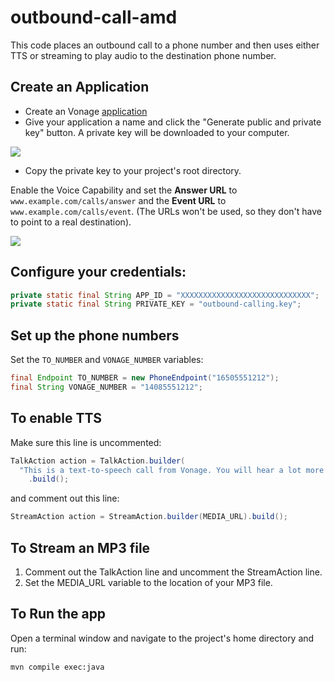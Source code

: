 # outbound-call-amd

This code places an outbound call to a phone number and then uses either TTS or streaming to play audio to the destination phone number.

## Create an Application
 * Create an Vonage [application](https://dashboard.nexmo.com/applications/new)
 * Give your application a name and click the "Generate public and private key" button. A private key will be downloaded to your computer.

<kbd>
<img src="https://github.com/scothar-vonage/outbound-call-amd/assets/121972661/e80f09f4-bc57-47b1-8cc7-a1eb8688b3e3" />

</kbd>


 * Copy the private key to your project's root directory.

Enable the Voice Capability and set the **Answer URL** to `www.example.com/calls/answer` and the **Event URL** to `www.example.com/calls/event`. (The URLs won't be used, so they don't have to point to a real destination).

<kbd>
  <img src="https://github.com/scothar-vonage/outbound-call-amd/assets/121972661/32af1f4c-2482-4675-af72-5e8885431843"/>
</kbd>

## Configure your credentials:
```java
private static final String APP_ID = "XXXXXXXXXXXXXXXXXXXXXXXXXXXXX";
private static final String PRIVATE_KEY = "outbound-calling.key";
```

## Set up the phone numbers
Set the `TO_NUMBER` and `VONAGE_NUMBER` variables:
```java
final Endpoint TO_NUMBER = new PhoneEndpoint("16505551212");
final String VONAGE_NUMBER = "14085551212";
```
## To enable TTS

Make sure this line is uncommented:
```java
TalkAction action = TalkAction.builder(
  "This is a text-to-speech call from Vonage. You will hear a lot more stuff, if you keep listening.")
	.build();
```

and comment out this line:
```java
StreamAction action = StreamAction.builder(MEDIA_URL).build();
```

## To Stream an MP3 file

1. Comment out the TalkAction line and uncomment the StreamAction line.
1. Set the MEDIA_URL variable to the location of your MP3 file.

## To Run the app

Open a terminal window and navigate to the project's home directory and run:
```
mvn compile exec:java
```
